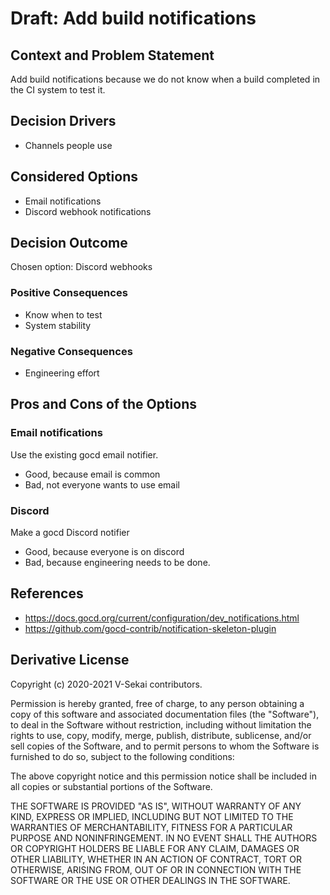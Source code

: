 # Draft: Add build notifications

## Context and Problem Statement

Add build notifications because we do not know when a build completed in the CI system to test it.

## Decision Drivers <!-- optional -->

- Channels people use

## Considered Options

- Email notifications
- Discord webhook notifications

## Decision Outcome

Chosen option: Discord webhooks

### Positive Consequences <!-- optional -->

- Know when to test
- System stability

### Negative Consequences <!-- optional -->

- Engineering effort

## Pros and Cons of the Options <!-- optional -->

### Email notifications

Use the existing gocd email notifier.

- Good, because email is common
- Bad, not everyone wants to use email

### Discord

Make a gocd Discord notifier

- Good, because everyone is on discord
- Bad, because engineering needs to be done.

## References <!-- optional -->

- https://docs.gocd.org/current/configuration/dev_notifications.html
- https://github.com/gocd-contrib/notification-skeleton-plugin

## Derivative License

Copyright (c) 2020-2021 V-Sekai contributors.

Permission is hereby granted, free of charge, to any person obtaining a copy
of this software and associated documentation files (the "Software"), to deal
in the Software without restriction, including without limitation the rights
to use, copy, modify, merge, publish, distribute, sublicense, and/or sell
copies of the Software, and to permit persons to whom the Software is
furnished to do so, subject to the following conditions:

The above copyright notice and this permission notice shall be included in all
copies or substantial portions of the Software.

THE SOFTWARE IS PROVIDED "AS IS", WITHOUT WARRANTY OF ANY KIND, EXPRESS OR
IMPLIED, INCLUDING BUT NOT LIMITED TO THE WARRANTIES OF MERCHANTABILITY,
FITNESS FOR A PARTICULAR PURPOSE AND NONINFRINGEMENT. IN NO EVENT SHALL THE
AUTHORS OR COPYRIGHT HOLDERS BE LIABLE FOR ANY CLAIM, DAMAGES OR OTHER
LIABILITY, WHETHER IN AN ACTION OF CONTRACT, TORT OR OTHERWISE, ARISING FROM,
OUT OF OR IN CONNECTION WITH THE SOFTWARE OR THE USE OR OTHER DEALINGS IN THE
SOFTWARE.
